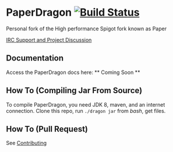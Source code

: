 PaperDragon [![Build Status](https://ci.domnian.com/view/PaperDragon/job/PaperDragon/badge/icon)](https://ci.domnian.com/view/PaperDragon/job/PaperDragon/)
===========

Personal fork of the High performance Spigot fork known as Paper

[IRC Support and Project Discussion](https://irc.domnian.com/?ch=paperdragon)

Documentation
------
Access the PaperDragon docs here: ** Coming Soon **

How To (Compiling Jar From Source)
------
To compile PaperDragon, you need JDK 8, maven, and an internet connection.
Clone this repo, run `./dragon jar` from *bash*, get files.

How To (Pull Request)
------
See [Contributing](CONTRIBUTING.md)
